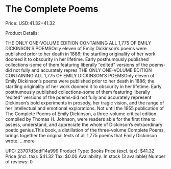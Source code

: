 # The Complete Poems

Price: USD:$41.32-$41.32

Product Details:

THE ONLY ONE-VOLUME EDITION CONTAINING ALL 1,775 OF EMILY DICKINSON’S POEMSOnly eleven of Emily Dickinson’s poems were published prior to her death in 1886; the startling originality of her work doomed it to obscurity in her lifetime. Early posthumously published collections-some of them featuring liberally “edited” versions of the poems-did not fully and accurately repres THE ONLY ONE-VOLUME EDITION CONTAINING ALL 1,775 OF EMILY DICKINSON’S POEMSOnly eleven of Emily Dickinson’s poems were published prior to her death in 1886; the startling originality of her work doomed it to obscurity in her lifetime. Early posthumously published collections-some of them featuring liberally “edited” versions of the poems-did not fully and accurately represent Dickinson’s bold experiments in prosody, her tragic vision, and the range of her intellectual and emotional explorations. Not until the 1955 publication of The Complete Poems of Emily Dickinson, a three-volume critical edition compiled by Thomas H. Johnson, were readers able for the first time to assess, understand, and appreciate the whole of Dickinson’s extraordinary poetic genius.This book, a distillation of the three-volume Complete Poems, brings together the original texts of all 1,775 poems that Emily Dickinson wrote. ...more

UPC: 23707d3ddf14a999
Product Type: Books
Price (excl. tax): $41.32
Price (incl. tax): $41.32
Tax: $0.00
Availability: In stock (3 available)
Number of reviews: 0